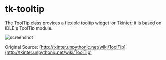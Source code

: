 # tk-tooltip

The ToolTip class provides a flexible tooltip widget for Tkinter;
it is based on IDLE's ToolTip module.

![screenshot][screenshot]

Original Source: [http://tkinter.unpythonic.net/wiki/ToolTip](http://tkinter.unpythonic.net/wiki/ToolTip)

[screenshot]:
http://tkinter.unpythonic.net/wiki/ToolTip?action=AttachFile&do=get&target=tooltip.png
